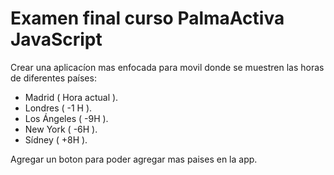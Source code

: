 # Examen final curso PalmaActiva JavaScript
Crear una aplicacíon mas enfocada para movil donde se muestren las horas de diferentes países:
- Madrid ( Hora actual ).
- Londres ( -1 H ).
- Los Ángeles ( -9H ).
- New York ( -6H ).
- Sídney ( +8H ).

Agregar un boton para poder agregar mas paises en la app.